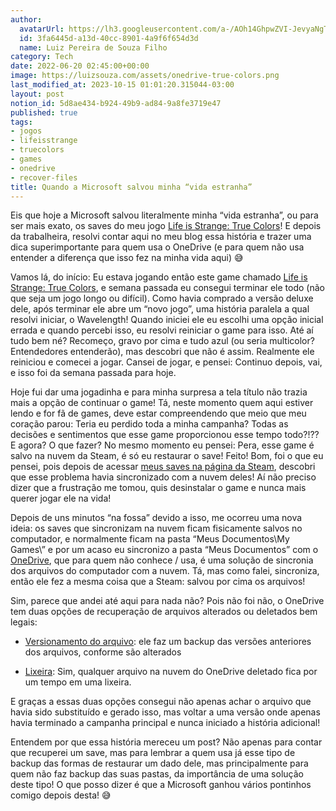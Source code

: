 ```yaml
---
author:
  avatarUrl: https://lh3.googleusercontent.com/a-/AOh14GhpwZVI-JevyaNgTdlrOT6YN20cI6V9Kxtq38Ij8AQ=s100
  id: 3fa6445d-a13d-40cc-8901-4a9f6f654d3d
  name: Luiz Pereira de Souza Filho
category: Tech
date: 2022-06-20 02:45:00+00:00
image: https://luizsouza.com/assets/onedrive-true-colors.png
last_modified_at: 2023-10-15 01:01:20.315044-03:00
layout: post
notion_id: 5d8ae434-b924-49b9-ad84-9a8fe3719e47
published: true
tags:
- jogos
- lifeisstrange
- truecolors
- games
- onedrive
- recover-files
title: Quando a Microsoft salvou minha “vida estranha”
---
```


Eis que hoje a Microsoft salvou literalmente minha “vida estranha”, ou para ser mais exato, os saves do meu jogo [Life is Strange: True Colors](https://store.steampowered.com/app/936790/Life_is_Strange_True_Colors/)! E depois da trabalheira, resolvi contar aqui no meu blog essa história e trazer uma dica superimportante para quem usa o OneDrive (e para quem não usa entender a diferença que isso fez na minha vida aqui) 😅

Vamos lá, do início: Eu estava jogando então este game chamado [Life is Strange: True Colors](https://store.steampowered.com/app/936790/Life_is_Strange_True_Colors/), e semana passada eu consegui terminar ele todo (não que seja um jogo longo ou difícil). Como havia comprado a versão deluxe dele, após terminar ele abre um “novo jogo”, uma história paralela a qual resolvi iniciar, o Wavelength! Quando iniciei ele eu escolhi uma opção inicial errada e quando percebi isso, eu resolvi reiniciar o game para isso. Até aí tudo bem né? Recomeço, gravo por cima e tudo azul (ou seria multicolor? Entendedores entenderão), mas descobri que não é assim. Realmente ele reiniciou e comecei a jogar. Cansei de jogar, e pensei: Continuo depois, vai, e isso foi da semana passada para hoje.

Hoje fui dar uma jogadinha e para minha surpresa a tela título não trazia mais a opção de continuar o game! Tá, neste momento quem aqui estiver lendo e for fã de games, deve estar compreendendo que meio que meu coração parou: Teria eu perdido toda a minha campanha? Todas as decisões e sentimentos que esse game proporcionou esse tempo todo?!?? E agora? O que fazer? No mesmo momento eu pensei: Pera, esse game é salvo na nuvem da Steam, é só eu restaurar o save! Feito! Bom, foi o que eu pensei, pois depois de acessar [meus saves na página da Steam](https://store.steampowered.com/account/remotestorage), descobri que esse problema havia sincronizado com a nuvem deles! Aí não preciso dizer que a frustração me tomou, quis desinstalar o game e nunca mais querer jogar ele na vida!

Depois de uns minutos “na fossa” devido a isso, me ocorreu uma nova ideia: os saves que sincronizam na nuvem ficam fisicamente salvos no computador, e normalmente ficam na pasta “Meus Documentos\My Games\” e por um acaso eu sincronizo a pasta “Meus Documentos” com o [OneDrive](https://www.microsoft.com/pt-br/microsoft-365/onedrive/online-cloud-storage), que para quem não conhece / usa, é uma solução de sincronia dos arquivos do computador com a nuvem. Tá, mas como falei, sincroniza, então ele fez a mesma coisa que a Steam: salvou por cima os arquivos!

Sim, parece que andei até aqui para nada não? Pois não foi não, o OneDrive tem duas opções de recuperação de arquivos alterados ou deletados bem legais:

- [Versionamento do arquivo](https://support.microsoft.com/pt-br/office/restaurar-uma-vers%c3%a3o-anterior-de-um-arquivo-armazenado-no-onedrive-159cad6d-d76e-4981-88ef-de6e96c93893?ui=pt-br&rs=pt-br&ad=br): ele faz um backup das versões anteriores dos arquivos, conforme são alterados

- [Lixeira](https://support.microsoft.com/pt-br/office/restaurar-arquivos-ou-pastas-exclu%C3%ADdos-no-onedrive-949ada80-0026-4db3-a953-c99083e6a84f): Sim, qualquer arquivo na nuvem do OneDrive deletado fica por um tempo em uma lixeira.

E graças a essas duas opções consegui não apenas achar o arquivo que havia sido substituído e gerado isso, mas voltar a uma versão onde apenas havia terminado a campanha principal e nunca iniciado a história adicional!

Entendem por que essa história mereceu um post? Não apenas para contar que recuperei um save, mas para lembrar a quem usa já esse tipo de backup das formas de restaurar um dado dele, mas principalmente para quem não faz backup das suas pastas, da importância de uma solução deste tipo! O que posso dizer é que a Microsoft ganhou vários pontinhos comigo depois desta! 😅
